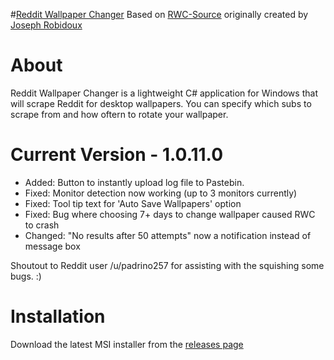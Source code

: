 #[Reddit Wallpaper Changer](https://www.reddit.com/r/rwallpaperchanger/)
Based on [RWC-Source](https://github.com/JosephRobidoux/RWC-Source) originally created by [Joseph Robidoux](https://github.com/JosephRobidoux)

# About
Reddit Wallpaper Changer is a lightweight C# application for Windows that will scrape Reddit for desktop wallpapers. You can specify which subs to scrape from and how oftern to rotate your wallpaper.

# Current Version - 1.0.11.0
- Added: Button to instantly upload log file to Pastebin.
- Fixed: Monitor detection now working (up to 3 monitors currently)
- Fixed: Tool tip text for 'Auto Save Wallpapers' option
- Fixed: Bug where choosing 7+ days to change wallpaper caused RWC to crash
- Changed: "No results after 50 attempts" now a notification instead of message box

Shoutout to Reddit user /u/padrino257 for assisting with the squishing some bugs. :)

# Installation
Download the latest MSI installer from the [releases page](https://github.com/Rawns/Reddit-Wallpaper-Changer/releases)
